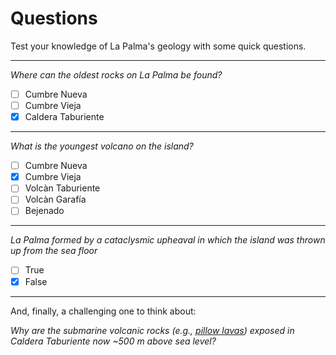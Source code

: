 
# Questions

Test your knowledge of La Palma's geology with some quick questions.

---


*Where can the oldest rocks on La Palma be found?*
- [ ] Cumbre Nueva
- [ ] Cumbre Vieja
- [x] Caldera Taburiente

---


*What is the youngest volcano on the island?*
- [ ] Cumbre Nueva
- [x] Cumbre Vieja
- [ ] Volcàn Taburiente
- [ ] Volcàn Garafía
- [ ] Bejenado
---

*La Palma formed by a cataclysmic upheaval in which the island was thrown up from the sea floor*

- [ ] True
- [x] False

---

And, finally, a challenging one to think about:



*Why are the submarine volcanic rocks (e.g., [pillow lavas](https://en.wikipedia.org/wiki/Pillow_lava)) exposed in Caldera Taburiente now ~500 m above sea level?*

